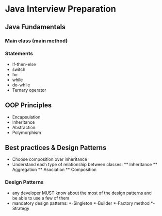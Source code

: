 # Java Interview Preparation

## Java Fundamentals

### Main class (main method)

### Statements
* If-then-else
* switch
* for
* while
* do-while
* Ternary operator


## OOP Principles
* Encapsulation
* Inheritance
* Abstraction
* Polymorphism

## Best practices & Design Patterns
* Choose composition over inheritance
* Understand each type of relationship between classes:
** Inheritance
** Aggregation
** Asociation
** Composition

### Design Patterns
* any developer MUST know about the most of the design patterns and be able to use a few of them
* mandatory design patterns:
*-Singleton
*-Builder
*-Factory method
*-Strategy

